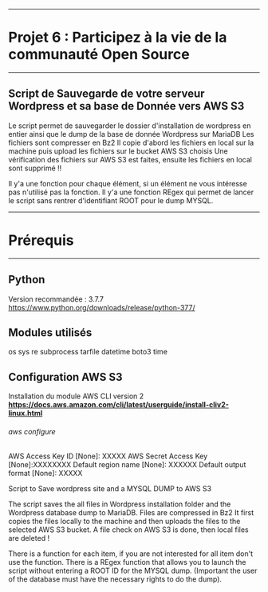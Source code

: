 __________________________________________________________________
# Projet 6 : Participez à la vie de la communauté Open Source    #
__________________________________________________________________

## Script de Sauvegarde de votre serveur Wordpress et sa base de Donnée vers AWS S3 #

Le script permet de sauvegarder le dossier d'installation de wordpress en entier ainsi que le dump de la base de donnée Wordpress sur MariaDB
Les fichiers sont compresser en Bz2
Il copie d'abord les fichiers en local sur la machine puis upload les fichiers sur le bucket AWS S3 choisis
Une vérification des fichiers sur AWS S3 est faites, ensuite les fichiers en local sont supprimé !!

Il y'a une fonction pour chaque élément, si un élément ne vous intéresse pas n'utilisé pas la fonction.
Il y'a une fonction REgex qui permet de lancer le script sans rentrer d'identifiant ROOT pour le dump MYSQL.

__________________________________________________________________
# Prérequis                                                      #
__________________________________________________________________

## Python   
Version recommandée : 3.7.7   https://www.python.org/downloads/release/python-377/

## Modules utilisés    
 os
 sys
 re
 subprocess
 tarfile
 datetime
 boto3
 time 
 
## Configuration AWS S3
Installation du module AWS CLI version 2 __https://docs.aws.amazon.com/cli/latest/userguide/install-cliv2-linux.html__

###### aws configure
AWS Access Key ID [None]: XXXXX
AWS Secret Access Key [None]:XXXXXXXX
Default region name [None]: XXXXXX
Default output format [None]: XXXXX





Script to Save wordpress site and a MYSQL DUMP to AWS S3

The script saves the all files in Wordpress installation folder and the Wordpress database dump to MariaDB.
Files are compressed in Bz2
It first copies the files locally to the machine and then uploads the files to the selected AWS S3 bucket.
A file check on AWS S3 is done, then local files are deleted !

There is a function for each item, if you are not interested for all item don't use the function.
There is a REgex function that allows you to launch the script without entering a ROOT ID for the MYSQL dump.
(Important the user of the database must have the necessary rights to do the dump).

